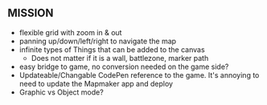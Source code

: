 MISSION
------

* flexible grid with zoom in & out
* panning up/down/left/right to navigate the map
* infinite types of Things that can be added to the canvas
    * Does not matter if it is a wall, battlezone, marker path
* easy bridge to game, no conversion needed on the game side?
* Updateable/Changable CodePen reference to the game. It's annoying to need to update the Mapmaker app and deploy
* Graphic vs Object mode?
